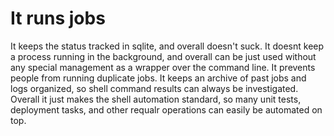 # It runs jobs
It keeps the status tracked in sqlite, and overall doesn't suck. It doesnt keep a process running in the background, and overall can be just used without any special management as a wrapper over the command line. It prevents people from running duplicate jobs. It keeps an archive of past jobs and logs organized, so shell command results can always be investigated. Overall it just makes the shell automation standard, so many unit tests, deployment tasks, and other requalr operations can easily be automated on top.
